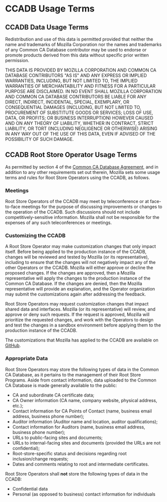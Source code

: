 # CCADB Usage Terms #

## CCADB Data Usage Terms ##

Redistribution and use of this data is permitted provided that neither the name 
and trademarks of Mozilla Corporation nor the names and trademarks of any 
Common CA Database contributor may be used to endorse or promote products 
derived from this data without specific prior written permission.

THIS DATA IS PROVIDED BY MOZILLA CORPORATION AND COMMON CA 
DATABASE CONTRIBUTORS "AS IS" AND ANY EXPRESS OR IMPLIED 
WARRANTIES, INCLUDING, BUT NOT LIMITED TO, THE IMPLIED WARRANTIES 
OF MERCHANTABILITY AND FITNESS FOR A PARTICULAR PURPOSE ARE 
DISCLAIMED. IN NO EVENT SHALL MOZILLA CORPORATION AND COMMON 
CA DATABASE CONTRIBUTORS BE LIABLE FOR ANY DIRECT, INDIRECT, 
INCIDENTAL, SPECIAL, EXEMPLARY, OR CONSEQUENTIAL DAMAGES 
(INCLUDING, BUT NOT LIMITED TO, PROCUREMENT OF SUBSTITUTE 
GOODS OR SERVICES; LOSS OF USE, DATA, OR PROFITS; OR BUSINESS 
INTERRUPTION) HOWEVER CAUSED AND ON ANY THEORY OF LIABILITY, 
WHETHER IN CONTRACT, STRICT LIABILITY, OR TORT (INCLUDING NEGLIGENCE 
OR OTHERWISE) ARISING IN ANY WAY OUT OF THE USE OF THIS DATA, EVEN 
IF ADVISED OF THE POSSIBILITY OF SUCH DAMAGE.

## CCADB Root Store Operator Usage Terms ##
As permitted by section 4 of the [Common CA Database
Agreement](mozilla-ccadb-agreement.pdf), and in addition to any other requirements set out
therein, Mozilla sets some usage terms and rules for Root Store Operators using
the CCADB, as follows.

### Meetings ###

Root Store Operators of the CCADB may meet by teleconference or
at face-to-face meetings for the purpose of discussing improvements or changes
to the operation of the CCADB. Such discussions should not include
competitively-sensitive information. Mozilla shall not be responsible for the
expenses of any such teleconferences or meetings.

### Customizing the CCADB ###

A Root Store Operator may make customization changes that only impact itself.
Before being applied to the production instance of the CCADB,
changes will be reviewed and tested by Mozilla (or its representative),
including to ensure that the changes will not negatively impact any of the
other Operators or the CCADB. Mozilla will either approve or decline
the proposed changes. If the changes are approved, then a Mozilla
representative will apply the changes to the production instance of the Common
CA Database. If the changes are denied, then the Mozilla representative will
provide an explanation, and the Operator organization may submit the
customizations again after addressing the feedback.

Root Store Operators may request customization changes that impact shared data
and interfaces. Mozilla (or its representative) will review, and approve or
deny such requests. If the request is approved, Mozilla will prioritize the
requested changes, and work with the Operators to design and test the changes in
a sandbox environment before applying them to the production instance of the
CCADB.

The customizations that Mozilla has applied to the CCADB are
available on [GitHub][CCADB-Github].

### Appropriate Data ###

Root Store Operators may store the following types of data in the Common CA
Database, as it pertains to the management of their Root Store Programs.
Aside from contact information, data uploaded to the Common CA Database is 
made generally available to the public:

* CA and subordinate CA certificate data;
* CA Owner information (CA name, company website, physical address, etc.);
* Contact information for CA Points of Contact (name, business email address, business phone number);
* Auditor information (Auditor name and location, auditor qualifications);
* Contact information for Auditors (name, business email address, business phone number);
* URLs to public-facing sites and documents;
* URLs to internal-facing sites and documents (provided the URLs are not
  confidential);
* Root-store-specific status and decisions regarding root inclusion/change
  requests;
* Dates and comments relating to root and intermediate certificates.

Root Store Operators shall **not** store the following types of data in the
CCADB:

* Confidential data
* Personal (as opposed to business) contact information for individuals

[CCADB-Github]:    https://github.com/CCADB
